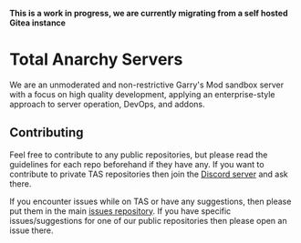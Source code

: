 **This is a work in progress, we are currently migrating from a self hosted Gitea instance**

# Total Anarchy Servers

We are an unmoderated and non-restrictive Garry's Mod sandbox server with a focus on high quality development, applying an enterprise-style approach to server operation, DevOps, and addons.

## Contributing

Feel free to contribute to any public repositories, but please read the guidelines for each repo beforehand if they have any. If you want to contribute to private TAS repositories then join the [Discord server](https://discord.taservers.com) and ask there.

If you encounter issues while on TAS or have any suggestions, then please put them in the main [issues repository](https://github.com/TAServers). If you have specific issues/suggestions for one of our public repositories then please open an issue there.
